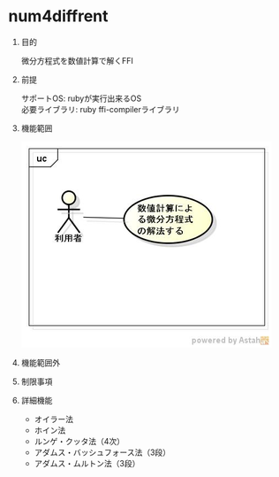 num4diffrent
============
1. 目的

    微分方程式を数値計算で解くFFI

1. 前提

   サポートOS: rubyが実行出来るOS  
   必要ライブラリ:  ruby ffi-compilerライブラリ

1. 機能範囲

   ![num4diff](images/ucNumDiff.jpg)

1. 機能範囲外

1. 制限事項

1. 詳細機能
    * オイラー法
    * ホイン法
    * ルンゲ・クッタ法（4次）
    * アダムス・バッシュフォース法（3段）
    * アダムス・ムルトン法（3段）
    

